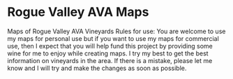 # Rogue Valley AVA Maps
Maps of Rogue Valley AVA Vineyards
Rules for use:
You are welcome to use my maps for personal use but if you want to use my maps for commercial use, then I expect that you will help fund this project by providing some wine for me to enjoy while creating maps. 
I try my best to get the best information on vineyards in the area. If there is a mistake, please let me know and I will try and make the changes as soon as possible. 
